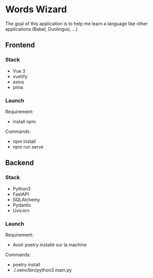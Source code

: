 # Words Wizard

The goal of this application is to help me learn a language like other applications (Babel, Duolinguo, ...)

## Frontend

### Stack

- Vue 3
- vuetify
- axios
- pinia

### Launch

Requirement:
- install npm

Commands:
- npm install
- npm run serve

## Backend

### Stack

- Python3
- FastAPI
- SQLAlchemy
- Pydantic
- Uvicorn

### Launch

Requirement:
- Avoir poetry installé sur la machine

Commands:
- poetry install
- ./.venv/bin/python3 main.py
